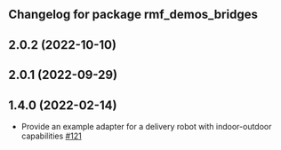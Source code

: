 ## Changelog for package rmf_demos_bridges

2.0.2 (2022-10-10)
------------------

2.0.1 (2022-09-29)
------------------

1.4.0 (2022-02-14)
------------------
* Provide an example adapter for a delivery robot with indoor-outdoor capabilities [#121](https://github.com/open-rmf/rmf_demos/pull/121)
